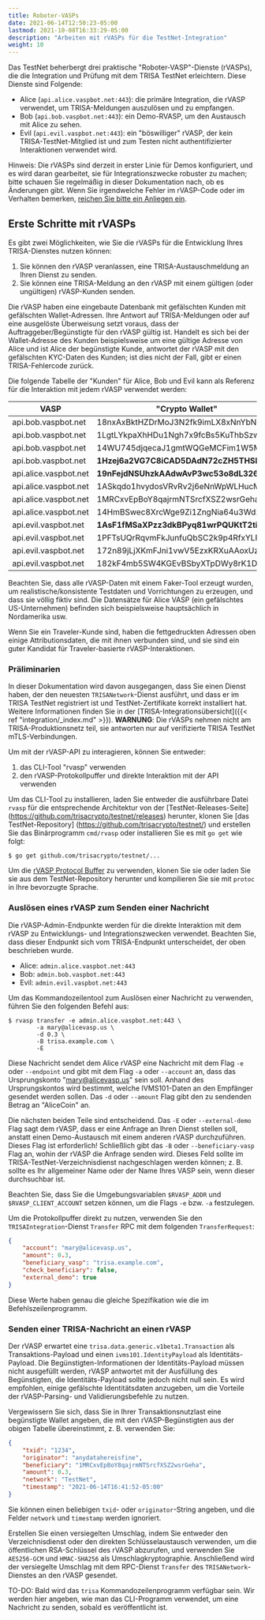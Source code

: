 ```yaml
---
title: Roboter-VASPs
date: 2021-06-14T12:50:23-05:00
lastmod: 2021-10-08T16:33:29-05:00
description: "Arbeiten mit rVASPs für die TestNet-Integration"
weight: 10
---
```


Das TestNet beherbergt drei praktische "Roboter-VASP"-Dienste (rVASPs), die die Integration und Prüfung mit dem TRISA TestNet erleichtern. Diese Dienste sind Folgende:

- Alice (`api.alice.vaspbot.net:443`): die primäre Integration, die rVASP verwendet, um TRISA-Meldungen auszulösen und zu empfangen.
- Bob (`api.bob.vaspbot.net:443`): ein Demo-RVASP, um den Austausch mit Alice zu sehen.
- Evil (`api.evil.vaspbot.net:443`): ein "böswilliger" rVASP, der kein TRISA-TestNet-Mitglied ist und zum Testen nicht authentifizierter Interaktionen verwendet wird.

Hinweis: Die rVASPs sind derzeit in erster Linie für Demos konfiguriert, und es wird daran gearbeitet, sie für Integrationszwecke robuster zu machen; bitte schauen Sie regelmäßig in dieser Dokumentation nach, ob es Änderungen gibt. Wenn Sie irgendwelche Fehler im rVASP-Code oder im Verhalten bemerken, [reichen Sie bitte ein Anliegen ein](https://github.com/trisacrypto/testnet/issues).

## Erste Schritte mit rVASPs

Es gibt zwei Möglichkeiten, wie Sie die rVASPs für die Entwicklung Ihres TRISA-Dienstes nutzen können:

1. Sie können den rVASP veranlassen, eine TRISA-Austauschmeldung an Ihren Dienst zu senden.
2. Sie können eine TRISA-Meldung an den rVASP mit einem gültigen (oder ungültigen) rVASP-Kunden senden.

Die rVASP haben eine eingebaute Datenbank mit gefälschten Kunden mit gefälschten Wallet-Adressen. Ihre Antwort auf TRISA-Meldungen oder auf eine ausgelöste Überweisung setzt voraus, dass der Auftraggeber/Begünstigte für den rVASP gültig ist. Handelt es sich bei der Wallet-Adresse des Kunden beispielsweise um eine gültige Adresse von Alice und ist Alice der begünstigte Kunde, antwortet der rVASP mit den gefälschten KYC-Daten des Kunden; ist dies nicht der Fall, gibt er einen TRISA-Fehlercode zurück.

Die folgende Tabelle der "Kunden" für Alice, Bob und Evil kann als Referenz für die Interaktion mit jedem rVASP verwendet werden:

| VASP                  | "Crypto Wallet"                    | Email                 |
|-----------------------|------------------------------------|-----------------------|
| api.bob.vaspbot.net   | 18nxAxBktHZDrMoJ3N2fk9imLX8xNnYbNh | robert@bobvasp.co.uk  |
| api.bob.vaspbot.net   | 1LgtLYkpaXhHDu1Ngh7x9fcBs5KuThbSzw | george@bobvasp.co.uk  |
| api.bob.vaspbot.net   | 14WU745djqecaJ1gmtWQGeMCFim1W5MNp3 | larry@bobvasp.co.uk   |
| api.bob.vaspbot.net   | **1Hzej6a2VG7C8iCAD5DAdN72cZH5THSMt9** | fred@bobvasp.co.uk    |
| api.alice.vaspbot.net | **19nFejdNSUhzkAAdwAvP3wc53o8dL326QQ** | sarah@alicevasp.us    |
| api.alice.vaspbot.net | 1ASkqdo1hvydosVRvRv2j6eNnWpWLHucMX | mary@alicevasp.us     |
| api.alice.vaspbot.net | 1MRCxvEpBoY8qajrmNTSrcfXSZ2wsrGeha | alice@alicevasp.us    |
| api.alice.vaspbot.net | 14HmBSwec8XrcWge9Zi1ZngNia64u3Wd2v | jane@alicevasp.us     |
| api.evil.vaspbot.net  | **1AsF1fMSaXPzz3dkBPyq81wrPQUKtT2tiz** | gambler@evilvasp.gg   |
| api.evil.vaspbot.net  | 1PFTsUQrRqvmFkJunfuQbSC2k9p4RfxYLF | voldemort@evilvasp.gg |
| api.evil.vaspbot.net  | 172n89jLjXKmFJni1vwV5EzxKRXuAAoxUz | launderer@evilvasp.gg |
| api.evil.vaspbot.net  | 182kF4mb5SW4KGEvBSbyXTpDWy8rK1Dpu  | badnews@evilvasp.gg   |

Beachten Sie, dass alle rVASP-Daten mit einem Faker-Tool erzeugt wurden, um realistische/konsistente Testdaten und Vorrichtungen zu erzeugen, und dass sie völlig fiktiv sind. Die Datensätze für Alice VASP (ein gefälschtes US-Unternehmen) befinden sich beispielsweise hauptsächlich in Nordamerika usw.

Wenn Sie ein Traveler-Kunde sind, haben die fettgedruckten Adressen oben einige Attributionsdaten, die mit ihnen verbunden sind, und sie sind ein guter Kandidat für Traveler-basierte rVASP-Interaktionen.

### Präliminarien

In dieser Dokumentation wird davon ausgegangen, dass Sie einen Dienst haben, der den neuesten `TRISANetwork`-Dienst ausführt, und dass er im TRISA TestNet registriert ist und TestNet-Zertifikate korrekt installiert hat. Weitere Informationen finden Sie in der [TRISA-Integrationsübersicht]({{< ref "integration/_index.md" >}}). **WARNUNG**: Die rVASPs nehmen nicht am TRISA-Produktionsnetz teil, sie antworten nur auf verifizierte TRISA TestNet mTLS-Verbindungen.

Um mit der rVASP-API zu interagieren, können Sie entweder:

1. das CLI-Tool "rvasp" verwenden
2. den rVASP-Protokollpuffer und direkte Interaktion mit der API verwenden

Um das CLI-Tool zu installieren, laden Sie entweder die ausführbare Datei `rvasp` für die entsprechende Architektur von der [TestNet-Releases-Seite] (https://github.com/trisacrypto/testnet/releases) herunter, klonen Sie [das TestNet-Repository] (https://github.com/trisacrypto/testnet/) und erstellen Sie das Binärprogramm `cmd/rvasp` oder installieren Sie es mit `go get` wie folgt:

```
$ go get github.com/trisacrypto/testnet/...
```

Um die [rVASP Protocol Buffer](https://github.com/trisacrypto/testnet/tree/main/proto/rvasp/v1) zu verwenden, klonen Sie sie oder laden Sie sie aus dem TestNet-Repository herunter und kompilieren Sie sie mit `protoc` in Ihre bevorzugte Sprache.

### Auslösen eines rVASP zum Senden einer Nachricht

Die rVASP-Admin-Endpunkte werden für die direkte Interaktion mit dem rVASP zu Entwicklungs- und Integrationszwecken verwendet. Beachten Sie, dass dieser Endpunkt sich vom TRISA-Endpunkt unterscheidet, der oben beschrieben wurde.

- Alice: `admin.alice.vaspbot.net:443`
- Bob: `admin.bob.vaspbot.net:443`
- Evil: `admin.evil.vaspbot.net:443`

Um das Kommandozeilentool zum Auslösen einer Nachricht zu verwenden, führen Sie den folgenden Befehl aus:

```
$ rvasp transfer -e admin.alice.vaspbot.net:443 \
        -a mary@alicevasp.us \
        -d 0.3 \
        -B trisa.example.com \
        -E
```

Diese Nachricht sendet dem Alice rVASP eine Nachricht mit dem Flag `-e` oder `--endpoint` und gibt mit dem Flag `-a` oder `--account` an, dass das Ursprungskonto "mary@alicevasp.us" sein soll. Anhand des Ursprungskontos wird bestimmt, welche IVMS101-Daten an den Empfänger gesendet werden sollen. Das `-d` oder `--amount` Flag gibt den zu sendenden Betrag an "AliceCoin" an.

Die nächsten beiden Teile sind entscheidend. Das `-E` oder `--external-demo` Flag sagt dem rVASP, dass er eine Anfrage an Ihren Dienst stellen soll, anstatt einen Demo-Austausch mit einem anderen rVASP durchzuführen. Dieses Flag ist erforderlich! Schließlich gibt das `-B` oder `--beneficiary-vasp` Flag an, wohin der rVASP die Anfrage senden wird. Dieses Feld sollte im TRISA-TestNet-Verzeichnisdienst nachgeschlagen werden können; z. B. sollte es Ihr allgemeiner Name oder der Name Ihres VASP sein, wenn dieser durchsuchbar ist.

Beachten Sie, dass Sie die Umgebungsvariablen `$RVASP_ADDR` und `$RVASP_CLIENT_ACCOUNT` setzen können, um die Flags `-e` bzw. `-a` festzulegen.

Um die Protokollpuffer direkt zu nutzen, verwenden Sie den `TRISAIntegration`-Dienst `Transfer` RPC mit dem folgenden `TransferRequest`:

```json
{
    "account": "mary@alicevasp.us",
    "amount": 0.3,
    "beneficiary_vasp": "trisa.example.com",
    "check_beneficiary": false,
    "external_demo": true
}
```

Diese Werte haben genau die gleiche Spezifikation wie die im Befehlszeilenprogramm.

### Senden einer TRISA-Nachricht an einen rVASP

Der rVASP erwartet eine `trisa.data.generic.v1beta1.Transaction` als Transaktions-Payload und einen `ivms101.IdentityPayload` als Identitäts-Payload. Die Begünstigten-Informationen der Identitäts-Payload müssen nicht ausgefüllt werden, rVASP antwortet mit der Ausfüllung des Begünstigten, die Identitäts-Payload sollte jedoch nicht null sein. Es wird empfohlen, einige gefälschte Identitätsdaten anzugeben, um die Vorteile der rVASP-Parsing- und Validierungsbefehle zu nutzen.

Vergewissern Sie sich, dass Sie in Ihrer Transaktionsnutzlast eine begünstigte Wallet angeben, die mit den rVASP-Begünstigten aus der obigen Tabelle übereinstimmt, z. B. verwenden Sie:

```json
{
    "txid": "1234",
    "originator": "anydatahereisfine",
    "beneficiary": "1MRCxvEpBoY8qajrmNTSrcfXSZ2wsrGeha",
    "amount": 0.3,
    "network": "TestNet",
    "timestamp": "2021-06-14T16:41:52-05:00"
}
```

Sie können einen beliebigen `txid`- oder `originator`-String angeben, und die Felder `network` und `timestamp` werden ignoriert.

Erstellen Sie einen versiegelten Umschlag, indem Sie entweder den Verzeichnisdienst oder den direkten Schlüsselaustausch verwenden, um die öffentlichen RSA-Schlüssel des rVASP abzurufen, und verwenden Sie `AES256-GCM` und `HMAC-SHA256` als Umschlagkryptographie. Anschließend wird der versiegelte Umschlag mit dem RPC-Dienst `Transfer` des `TRISANetwork`-Dienstes an den rVASP gesendet.

TO-DO: Bald wird das `trisa` Kommandozeilenprogramm verfügbar sein. Wir werden hier angeben, wie man das CLI-Programm verwendet, um eine Nachricht zu senden, sobald es veröffentlicht ist.

